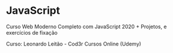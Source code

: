 # JavaScript
Curso Web Moderno Completo com JavaScript 2020 + Projetos, e exercícios de fixação

Curso: Leonardo Leitão - Cod3r Cursos Online (Udemy)
